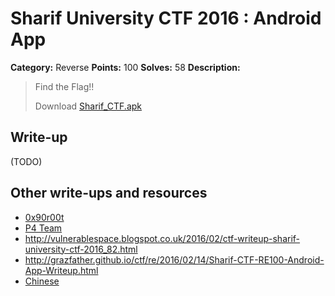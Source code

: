 # Sharif University CTF 2016 : Android App

**Category:** Reverse
**Points:** 100
**Solves:** 58
**Description:**

> Find the Flag!!
>
> Download [Sharif_CTF.apk](./Sharif_CTF.apk)


## Write-up

(TODO)

## Other write-ups and resources

* [0x90r00t](https://0x90r00t.com/2016/02/07/sharif-university-ctf-2016-reverse-100-android-app-write-up/)
* [P4 Team](https://github.com/p4-team/ctf/tree/master/2016-02-05-sharif/re_100_android)
* <http://vulnerablespace.blogspot.co.uk/2016/02/ctf-writeup-sharif-university-ctf-2016_82.html>
* <http://grazfather.github.io/ctf/re/2016/02/14/Sharif-CTF-RE100-Android-App-Writeup.html>
* [Chinese](http://www.cnblogs.com/Christmas/p/5184563.html)
